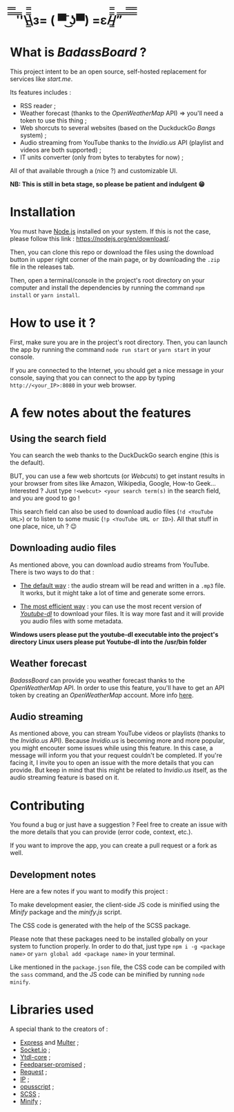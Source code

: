 #  ̿̿ ̿̿ ̿'̿'\̵͇̿̿\з= ( ▀ ͜͞ʖ▀) =ε/̵͇̿̿/’̿’̿ ̿ ̿̿ ̿̿ ̿̿

# What is _BadassBoard_ ?

This project intent to be an open source, self-hosted replacement for services like _start.me_.

Its features includes :

- RSS reader ;
- Weather forecast (thanks to the _OpenWeatherMap_ API) => you'll need a token to use this thing ;
- Web shorcuts to several websites (based on the DuckduckGo _Bangs_ system) ;
- Audio streaming from YouTube thanks to the _Invidio.us_ API (playlist and videos are both supported) ;
- IT units converter (only from bytes to terabytes for now) ;

All of that available through a (nice ?) and customizable UI.

**NB: This is still in beta stage, so please be patient and indulgent :grin:**

# Installation

You must have [Node.js](http://nodejs.org) installed on your system. If this is not the case, please follow this link : https://nodejs.org/en/download/.

Then, you can clone this repo or download the files using the download button in upper right corner of the main page, or by downloading the `.zip` file in the releases tab.

Then, open a terminal/console in the project's root directory on your computer and install the dependencies by running the command `npm install` or `yarn install`.

# How to use it ?

First, make sure you are in the project's root directory. Then, you can launch the app by running the command `node run start` or `yarn start` in your console.

If you are connected to the Internet, you should get a nice message in your console, saying that you can connect to the app by typing `http://<your_IP>:8080` in your web browser.

# A few notes about the features

## Using the search field

You can search the web thanks to the DuckDuckGo search engine (this is the default).

BUT, you can use a few web shortcuts (or _Webcuts_) to get instant results in your browser from sites like Amazon, Wikipedia, Google, How-to Geek... Interested ? Just type `!<webcut> <your search term(s)` in the search field, and you are good to go !

This search field can also be used to download audio files (`!d <YouTube URL>`) or to listen to some music (`!p <YouTube URL or ID>`). All that stuff in one place, nice, uh ? :wink:

## Downloading audio files

As mentioned above, you can download audio streams from YouTube. There is two ways to do that :

- <u>The default way</u> : the audio stream will be read and written in a `.mp3` file. It works, but it might take a lot of time and generate some errors.

- <u>The most efficient way</u> : you can use the most recent version of _[Youtube-dl](https://github.com/ytdl-org/youtube-dl/)_ to download your files. It is way more fast and it will provide you audio files with some metadata.

**Windows users please put the youtube-dl executable into the project's directory**
**Linux users please put Youtube-dl into the /usr/bin folder**

## Weather forecast

_BadassBoard_ can provide you weather forecast thanks to the _OpenWeatherMap_ API. In order to use this feature, you'll have to get an API token by creating an _OpenWeatherMap_ account. More info [here](https://openweathermap.org/api).

## Audio streaming

As mentioned above, you can stream YouTube videos or playlists (thanks to the _Invidio.us_ API). Because _Invidio.us_ is becoming more and more popular, you might encouter some issues while using this feature. In this case, a message will inform you that your request couldn't be completed. If you're facing it, I invite you to open an issue with the more details that you can provide. But keep in mind that this might be related to _Invidio.us_ itself, as the audio streaming feature is based on it.

# Contributing

You found a bug or just have a suggestion ? Feel free to create an issue with the more details that you can provide (error code, context, etc.).

If you want to improve the app, you can create a pull request or a fork as well.

## Development notes

Here are a few notes if you want to modify this project :

To make development easier, the client-side JS code is minified using the _Minify_ package and the _minify.js_ script.

The CSS code is generated with the help of the SCSS package.

Please note that these packages need to be installed globally on your system to function properly. In order to do that, just type `npm i -g <package name>` or `yarn global add <package name>` in your terminal.

Like mentioned in the `package.json` file, the CSS code can be compiled with the `sass` command, and the JS code can be minified by running `node minify`.

# Libraries used

A special thank to the creators of :

- [Express](https://github.com/expressjs/express) and [Multer](https://github.com/expressjs/multer) ;
- [Socket.io](https://socket.io) ;
- [Ytdl-core](https://github.com/fent/node-ytdl-core) ;
- [Feedparser-promised](https://github.com/alabeduarte/feedparser-promised) ;
- [Request](https://github.com/request/request) ;
- [IP](https://github.com/indutny/node-ip) ;
- [opusscript](https://github.com/abalabahaha/opusscript) ;
- [SCSS](https://yarnpkg.com/en/package/scss) ;
- [Minify](https://github.com/coderaiser/minify) ;
